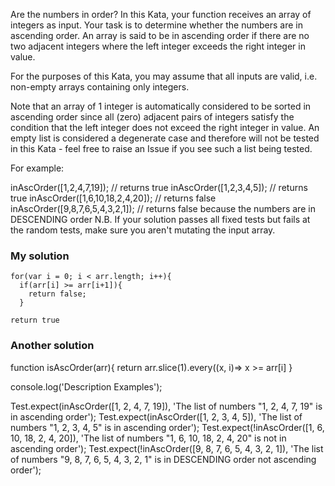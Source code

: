 Are the numbers in order?
In this Kata, your function receives an array of integers as input. Your task is to determine whether the numbers are in ascending order. An array is said to be in ascending order if there are no two adjacent integers where the left integer exceeds the right integer in value.

For the purposes of this Kata, you may assume that all inputs are valid, i.e. non-empty arrays containing only integers.

Note that an array of 1 integer is automatically considered to be sorted in ascending order since all (zero) adjacent pairs of integers satisfy the condition that the left integer does not exceed the right integer in value. An empty list is considered a degenerate case and therefore will not be tested in this Kata - feel free to raise an Issue if you see such a list being tested.


For example:

inAscOrder([1,2,4,7,19]); // returns true
inAscOrder([1,2,3,4,5]); // returns true
inAscOrder([1,6,10,18,2,4,20]); // returns false
inAscOrder([9,8,7,6,5,4,3,2,1]); // returns false because the numbers are in DESCENDING order
N.B. If your solution passes all fixed tests but fails at the random tests, make sure you aren't mutating the input array.


### My solution 
```
for(var i = 0; i < arr.length; i++){
  if(arr[i] >= arr[i+1]){
    return false; 
  }

return true
```

### Another solution 
function isAscOrder(arr){
return arr.slice(1).every((x, i)=> x >= arr[i]
}

console.log('Description Examples');

Test.expect(inAscOrder([1, 2, 4, 7, 19]), 'The list of numbers "1, 2, 4, 7, 19" is in ascending order');
Test.expect(inAscOrder([1, 2, 3, 4, 5]), 'The list of numbers "1, 2, 3, 4, 5" is in ascending order');
Test.expect(!inAscOrder([1, 6, 10, 18, 2, 4, 20]), 'The list of numbers "1, 6, 10, 18, 2, 4, 20" is not in ascending order');
Test.expect(!inAscOrder([9, 8, 7, 6, 5, 4, 3, 2, 1]), 'The list of numbers "9, 8, 7, 6, 5, 4, 3, 2, 1" is in DESCENDING order not ascending order');
